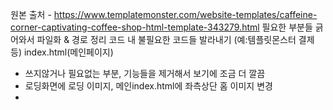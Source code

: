 원본 출처 - https://www.templatemonster.com/website-templates/caffeine-corner-captivating-coffee-shop-html-template-343279.html
필요한 부분들 긁어와서 파일화 & 경로 정리
코드 내 불필요한 코드들 발라내기 (예:템플릿몬스터 결제 등)
index.html(메인페이지)
- 쓰지않거나 필요없는 부분, 기능들을 제거해서 보기에 조금 더 깔끔
- 로딩화면에 로딩 이미지, 메인index.html에 좌측상단 홈 이미지 변경
- 